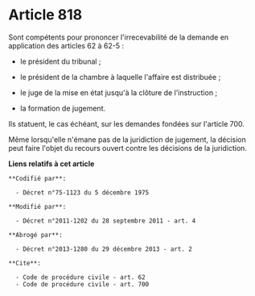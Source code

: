 # Article 818

Sont compétents pour prononcer l'irrecevabilité de la demande en application des articles 62 à 62-5 :

- le président du tribunal ;

- le président de la chambre à laquelle l'affaire est distribuée ;

- le juge de la mise en état jusqu'à la clôture de l'instruction ;

- la formation de jugement. 

Ils statuent, le cas échéant, sur les demandes fondées sur l'article 700. 

Même lorsqu'elle n'émane pas de la juridiction de jugement, la décision peut faire l'objet du recours ouvert contre les
décisions de la juridiction.

**Liens relatifs à cet article**

	**Codifié par**:

	  - Décret n°75-1123 du 5 décembre 1975

	**Modifié par**:

	  - Décret n°2011-1202 du 28 septembre 2011 - art. 4

	**Abrogé par**:

	  - Décret n°2013-1280 du 29 décembre 2013 - art. 2

	**Cite**:

	  - Code de procédure civile - art. 62
	  - Code de procédure civile - art. 700
